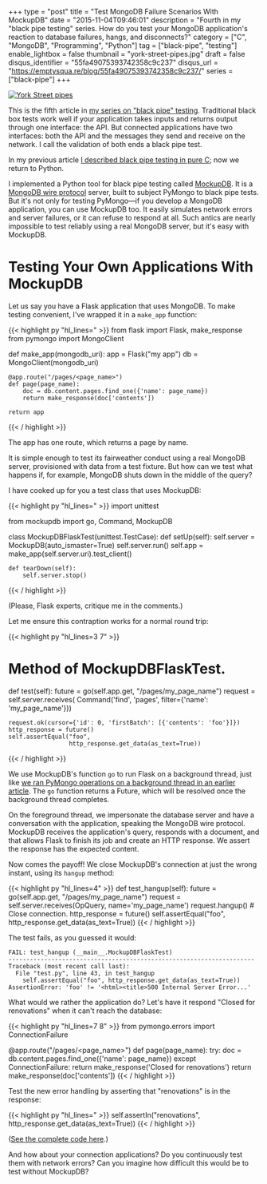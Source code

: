 +++
type = "post"
title = "Test MongoDB Failure Scenarios With MockupDB"
date = "2015-11-04T09:46:01"
description = "Fourth in my \"black pipe testing\" series. How do you test your MongoDB application's reaction to database failures, hangs, and disconnects?"
category = ["C", "MongoDB", "Programming", "Python"]
tag = ["black-pipe", "testing"]
enable_lightbox = false
thumbnail = "york-street-pipes.jpg"
draft = false
disqus_identifier = "55fa49075393742358c9c237"
disqus_url = "https://emptysqua.re/blog/55fa49075393742358c9c237/"
series = ["black-pipe"]
+++

<p><a href="https://www.flickr.com/photos/emptysquare/1528243252"><img style="display:block; margin-left:auto; margin-right:auto;" src="york-street-pipes.jpg" alt="York Street pipes" title="York Street pipes" /></a></p>
<p>This is the fifth article in <a href="/black-pipe-testing-series/">my series on "black pipe" testing</a>. Traditional black box tests work well if your application takes inputs and returns output through one interface: the API. But connected applications have two interfaces: both the API and the messages they send and receive on the network. I call the validation of both ends a black pipe test.</p>
<p>In my previous article <a href="/libmongoc-black-pipe-testing-mock-server/">I described black pipe testing in pure C</a>; now we return to Python.</p>
<p>I implemented a Python tool for black pipe testing called
<a href="http://mockupdb.readthedocs.org/">MockupDB</a>. It is a <a href="http://docs.mongodb.org/meta-driver/latest/legacy/mongodb-wire-protocol/">MongoDB wire protocol</a> server, built to subject PyMongo to black pipe tests. But it's not only for testing PyMongo&mdash;if you develop a MongoDB application, you can use MockupDB too. It easily simulates network errors and server failures, or it can refuse to respond at all. Such antics are nearly impossible to test reliably using a real MongoDB server, but it's easy with MockupDB.</p>
<h1 id="testing-your-own-applications-with-mockupdb">Testing Your Own Applications With MockupDB</h1>
<p>Let us say you have a Flask application that uses MongoDB. To make testing convenient, I've wrapped it in a <code>make_app</code> function:</p>


{{< highlight py "hl_lines=" >}}
from flask import Flask, make_response
from pymongo import MongoClient

def make_app(mongodb_uri):
    app = Flask("my app")
    db = MongoClient(mongodb_uri)

    @app.route("/pages/<page_name>")
    def page(page_name):
        doc = db.content.pages.find_one({'name': page_name})
        return make_response(doc['contents'])

    return app
{{< / highlight >}}

<p>The app has one route, which returns a page by name.</p>
<p>It is simple enough to test its fairweather conduct using a real MongoDB server, provisioned with data from a test fixture. But how can we test what happens if, for example, MongoDB shuts down in the middle of the query?</p>
<p>I have cooked up for you a test class that uses MockupDB:</p>

{{< highlight py "hl_lines=" >}}
import unittest

from mockupdb import go, Command, MockupDB


class MockupDBFlaskTest(unittest.TestCase):
    def setUp(self):
        self.server = MockupDB(auto_ismaster=True)
        self.server.run()
        self.app = make_app(self.server.uri).test_client()

    def tearDown(self):
        self.server.stop()
{{< / highlight >}}

<p>(Please, Flask experts, critique me in the comments.)</p>
<p>Let me ensure this contraption works for a normal round trip:</p>

{{< highlight py "hl_lines=3 7" >}}
# Method of MockupDBFlaskTest.
def test(self):
    future = go(self.app.get, "/pages/my_page_name")
    request = self.server.receives(
        Command('find', 'pages', filter={'name': 'my_page_name'}))

    request.ok(cursor={'id': 0, 'firstBatch': [{'contents': 'foo'}]})
    http_response = future()
    self.assertEqual("foo",
                     http_response.get_data(as_text=True))
{{< / highlight >}}

<p>We use MockupDB's function <code>go</code> to run Flask on a background thread, just like <a href="/black-pipe-testing-pymongo/">we ran PyMongo operations on a background thread in an earlier article</a>. The <code>go</code> function returns a Future, which will be resolved once the background thread completes.</p>
<p>On the foreground thread, we impersonate the database server and have a conversation with the application, speaking the MongoDB wire protocol. MockupDB receives the application's query, responds with a document, and that allows Flask to finish its job and create an HTTP response. We assert the response has the expected content.</p>
<p>Now comes the payoff! We close MockupDB's connection at just the wrong instant, using its <code>hangup</code> method:</p>
{{< highlight py "hl_lines=4" >}}
def test_hangup(self):
    future = go(self.app.get, "/pages/my_page_name")
    request = self.server.receives(OpQuery, name='my_page_name')
    request.hangup()  # Close connection.
    http_response = future()
    self.assertEqual("foo",
                     http_response.get_data(as_text=True))
{{< / highlight >}}


<p>The test fails, as you guessed it would:</p>

```
FAIL: test_hangup (__main__.MockupDBFlaskTest)
---------------------------------------------------------------------
Traceback (most recent call last):
  File "test.py", line 43, in test_hangup
    self.assertEqual("foo", http_response.get_data(as_text=True))
AssertionError: 'foo' != '<html><title>500 Internal Server Error...'
```

<p>What would we rather the application do? Let's have it respond "Closed for renovations" when it can't reach the database:</p>

{{< highlight py "hl_lines=7 8" >}}
from pymongo.errors import ConnectionFailure

@app.route("/pages/<page_name>")
def page(page_name):
    try:
        doc = db.content.pages.find_one({'name': page_name})
    except ConnectionFailure:
        return make_response('Closed for renovations')
    return make_response(doc['contents'])
{{< / highlight >}}

<p>Test the new error handling by asserting that "renovations" is in the response:</p>

{{< highlight py "hl_lines=" >}}
self.assertIn("renovations",
              http_response.get_data(as_text=True))
{{< / highlight >}}

<p>(<a href="https://gist.github.com/ajdavis/96e4c64be32fce042f10">See the complete code here</a>.)</p>
<p>And how about your connection applications? Do you continuously test them with network errors? Can you imagine how difficult this would be to test without MockupDB?</p>

